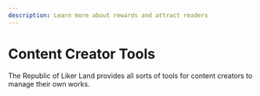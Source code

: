 ```yaml
---
description: Learn more about rewards and attract readers
---
```


# Content Creator Tools

The Republic of Liker Land provides all sorts of tools for content creators to manage their own works.

